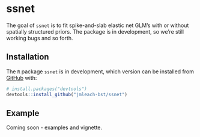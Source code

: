 
<!-- README.md is generated from README.Rmd. Please edit that file -->

# ssnet

<!-- badges: start -->

<!-- badges: end -->

The goal of `ssnet` is to fit spike-and-slab elastic net GLM’s with or
without spatially structured priors. The package is in development, so
we’re still working bugs and so forth.

## Installation

<!-- You can install the released version of ssnet from [CRAN](https://CRAN.R-project.org) with: -->

<!-- ``` r -->

<!-- install.packages("ssnet") -->

<!-- ``` -->

The `R` package `ssnet` is in development, which version can be
installed from [GitHub](https://github.com/) with:

``` r
# install.packages("devtools")
devtools::install_github("jmleach-bst/ssnet")
```

## Example

Coming soon - examples and vignette.
